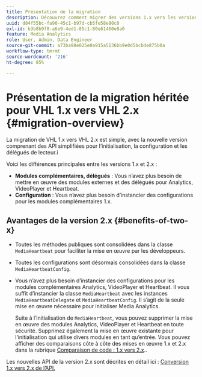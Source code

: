 ```yaml
---
title: Présentation de la migration
description: Découvrez comment migrer des versions 1.x vers les versions 2.x du SDK Media.
uuid: d84f55bc-fa90-45c1-b97d-cb5fe58e80c0
exl-id: b3b8b9f8-a6e9-4ed1-85c1-80e61460e8a0
feature: Media Analytics
role: User, Admin, Data Engineer
source-git-commit: a73ba98e025e0a915a5136bb9e0d5bcbde875b0a
workflow-type: tm+mt
source-wordcount: '216'
ht-degree: 85%

---
```


# Présentation de la migration héritée pour VHL 1.x vers VHL 2.x {#migration-overview}

La migration de VHL 1.x vers VHL 2.x est simple, avec la nouvelle version comprenant des API simplifiées pour l’initialisation, la configuration et les délégués de lecteur.i

Voici les différences principales entre les versions 1.x et 2.x :

* **Modules complémentaires, délégués** : Vous n’avez plus besoin de mettre en œuvre des modules externes et des délégués pour Analytics, VideoPlayer et Heartbeat.
* **Configuration** : Vous n’avez plus besoin d’instancier des configurations pour les modules complémentaires 1.x.

## Avantages de la version 2.x {#benefits-of-two-x}

* Toutes les méthodes publiques sont consolidées dans la classe `MediaHeartbeat` pour faciliter la mise en œuvre par les développeurs.
* Toutes les configurations sont désormais consolidées dans la classe `MediaHeartbeatConfig`.
* Vous n’avez plus besoin d’instancier des configurations pour les modules complémentaires Analytics, VideoPlayer et Heartbeat. Il vous suffit d’instancier la classe `MediaHeartbeat` avec les instances `MediaHeartbeatDelegate` et `MediaHeartbeatConfig`. Il s’agit de la seule mise en œuvre nécessaire pour initialiser Media Analytics.

   Suite à l’initialisation de `MediaHeartbeat`, vous pouvez supprimer la mise en œuvre des modules Analytics, VideoPlayer et Heartbeat en toute sécurité. Supprimez également la mise en œuvre existante pour l’initialisation qui utilise divers modules en tant qu’entrée. Vous pouvez afficher des comparaisons côte à côte des mises en œuvre 1.x et 2.x dans la rubrique [Comparaison de code : 1.x vers 2.x](./code-comparison-1x-2x.md)..

Les nouvelles API de la version 2.x sont décrites en détail ici : [Conversion 1.x vers 2.x de l’API.](./1x-2x-api-change.md)
